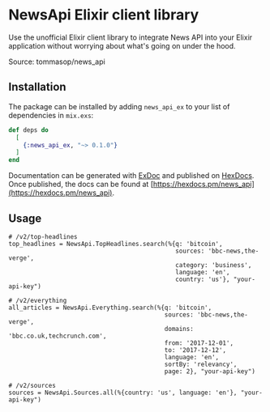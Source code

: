# NewsApi Elixir client library

Use the unofficial Elixir client library to integrate News API into your Elixir application without worrying about what's going on under the hood.

Source: tommasop/news_api

## Installation

The package can be installed by adding `news_api_ex` to your list of dependencies in `mix.exs`:

```elixir
def deps do
  [
    {:news_api_ex, "~> 0.1.0"}
  ]
end
```

Documentation can be generated with [ExDoc](https://github.com/elixir-lang/ex_doc)
and published on [HexDocs](https://hexdocs.pm). Once published, the docs can
be found at [https://hexdocs.pm/news_api](https://hexdocs.pm/news_api).

## Usage

```
# /v2/top-headlines
top_headlines = NewsApi.TopHeadlines.search(%{q: 'bitcoin',
                                              sources: 'bbc-news,the-verge',
                                              category: 'business',
                                              language: 'en',
                                              country: 'us'}, "your-api-key")

# /v2/everything
all_articles = NewsApi.Everything.search(%{q: 'bitcoin',
                                           sources: 'bbc-news,the-verge',
                                           domains: 'bbc.co.uk,techcrunch.com',
                                           from: '2017-12-01',
                                           to: '2017-12-12',
                                           language: 'en',
                                           sortBy: 'relevancy',
                                           page: 2}, "your-api-key")

# /v2/sources
sources = NewsApi.Sources.all(%{country: 'us', language: 'en'}, "your-api-key")
```
